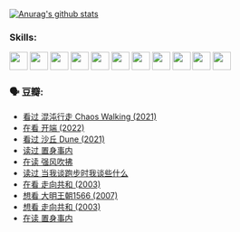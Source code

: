 
[![Anurag's github stats](https://github-readme-stats.vercel.app/api?username=w940853815)](https://github.com/anuraghazra/github-readme-stats)

### Skills:

<code><img height="32" src="https://cdn.jsdelivr.net/npm/simple-icons@v5/icons/python.svg"></code>
<code><img height="32" src="https://cdn.jsdelivr.net/npm/simple-icons@v5/icons/javascript.svg"></code>
<code><img height="32" src="https://cdn.jsdelivr.net/npm/simple-icons@v5/icons/django.svg"></code>
<code><img height="32" src="https://cdn.jsdelivr.net/npm/simple-icons@v5/icons/flask.svg"></code>
<code><img height="32" src="https://cdn.jsdelivr.net/npm/simple-icons@v5/icons/vuetify.svg"></code>
<code><img height="32" src="https://cdn.jsdelivr.net/npm/simple-icons@v5/icons/git.svg"></code>
<code><img height="32" src="https://cdn.jsdelivr.net/npm/simple-icons@v5/icons/docker.svg"></code>
<code><img height="32" src="https://cdn.jsdelivr.net/npm/simple-icons@v5/icons/postgresql.svg"></code>
<code><img height="32" src="https://cdn.jsdelivr.net/npm/simple-icons@v5/icons/elasticsearch.svg"></code>
<code><img height="32" src="https://cdn.jsdelivr.net/npm/simple-icons@v5/icons/macos.svg"></code>
<code><img height="32" src="https://cdn.jsdelivr.net/npm/simple-icons@v5/icons/linux.svg"></code>

### 🗣 豆瓣:

<!-- DOUBAN-ACTIVITIES:START -->
- [看过 混沌行走 Chaos Walking‎ (2021)](https://www.douban.com/people/136069238/status/3734828206/?_i=43098645)
- [在看 开端‎ (2022)](https://www.douban.com/people/136069238/status/3733533297/?_i=43098645)
- [看过 沙丘 Dune‎ (2021)](https://www.douban.com/people/136069238/status/3726869471/?_i=43098645)
- [读过 置身事内](https://www.douban.com/people/136069238/status/3726223867/?_i=43098645)
- [在读 强风吹拂](https://www.douban.com/people/136069238/status/3725395475/?_i=43098645)
- [读过 当我谈跑步时我谈些什么](https://www.douban.com/people/136069238/status/3715422296/?_i=43098645)
- [在看 走向共和‎ (2003)](https://www.douban.com/people/136069238/status/3711470443/?_i=43098645)
- [想看 大明王朝1566‎ (2007)](https://www.douban.com/people/136069238/status/3710980213/?_i=43098645)
- [想看 走向共和‎ (2003)](https://www.douban.com/people/136069238/status/3710980002/?_i=43098645)
- [在读 置身事内](https://www.douban.com/people/136069238/status/3710472151/?_i=43098645)
<!-- DOUBAN-ACTIVITIES:END -->
<!--
**w940853815/w940853815** is a ✨ _special_ ✨ repository because its `README.md` (this file) appears on your GitHub profile.

Here are some ideas to get you started:

- 🔭 I’m currently working on ...
- 🌱 I’m currently learning ...
- 👯 I’m looking to collaborate on ...
- 🤔 I’m looking for help with ...
- 💬 Ask me about ...
- 📫 How to reach me: ...
- 😄 Pronouns: ...
- ⚡ Fun fact: ...
-->
